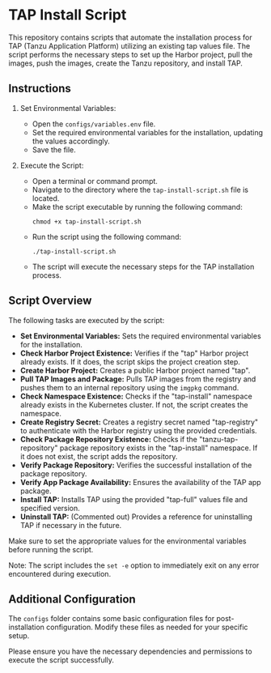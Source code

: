 # TAP Install Script

This repository contains scripts that automate the installation process for TAP (Tanzu Application Platform) utilizing an existing tap values file. The script performs the necessary steps to set up the Harbor project, pull the images, push the images, create the Tanzu repository, and install TAP.

## Instructions

1. Set Environmental Variables:
   - Open the `configs/variables.env` file.
   - Set the required environmental variables for the installation, updating the values accordingly.
   - Save the file.

2. Execute the Script:
   - Open a terminal or command prompt.
   - Navigate to the directory where the `tap-install-script.sh` file is located.
   - Make the script executable by running the following command:
     ```
     chmod +x tap-install-script.sh
     ```
   - Run the script using the following command:
     ```
     ./tap-install-script.sh
     ```
   - The script will execute the necessary steps for the TAP installation process.

## Script Overview

The following tasks are executed by the script:

- **Set Environmental Variables:** Sets the required environmental variables for the installation.
- **Check Harbor Project Existence:** Verifies if the "tap" Harbor project already exists. If it does, the script skips the project creation step.
- **Create Harbor Project:** Creates a public Harbor project named "tap".
- **Pull TAP Images and Package:** Pulls TAP images from the registry and pushes them to an internal repository using the `imgpkg` command.
- **Check Namespace Existence:** Checks if the "tap-install" namespace already exists in the Kubernetes cluster. If not, the script creates the namespace.
- **Create Registry Secret:** Creates a registry secret named "tap-registry" to authenticate with the Harbor registry using the provided credentials.
- **Check Package Repository Existence:** Checks if the "tanzu-tap-repository" package repository exists in the "tap-install" namespace. If it does not exist, the script adds the repository.
- **Verify Package Repository:** Verifies the successful installation of the package repository.
- **Verify App Package Availability:** Ensures the availability of the TAP app package.
- **Install TAP:** Installs TAP using the provided "tap-full" values file and specified version.
- **Uninstall TAP:** (Commented out) Provides a reference for uninstalling TAP if necessary in the future.

Make sure to set the appropriate values for the environmental variables before running the script.

Note: The script includes the `set -e` option to immediately exit on any error encountered during execution.

## Additional Configuration

The `configs` folder contains some basic configuration files for post-installation configuration. Modify these files as needed for your specific setup.

Please ensure you have the necessary dependencies and permissions to execute the script successfully.

